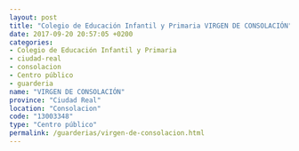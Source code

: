 ```yaml
---
layout: post
title: "Colegio de Educación Infantil y Primaria VIRGEN DE CONSOLACIÓN"
date: 2017-09-20 20:57:05 +0200
categories:
- Colegio de Educación Infantil y Primaria
- ciudad-real
- consolacion
- Centro público
- guarderia
name: "VIRGEN DE CONSOLACIÓN"
province: "Ciudad Real"
location: "Consolacion"
code: "13003348"
type: "Centro público"
permalink: /guarderias/virgen-de-consolacion.html
---
```

